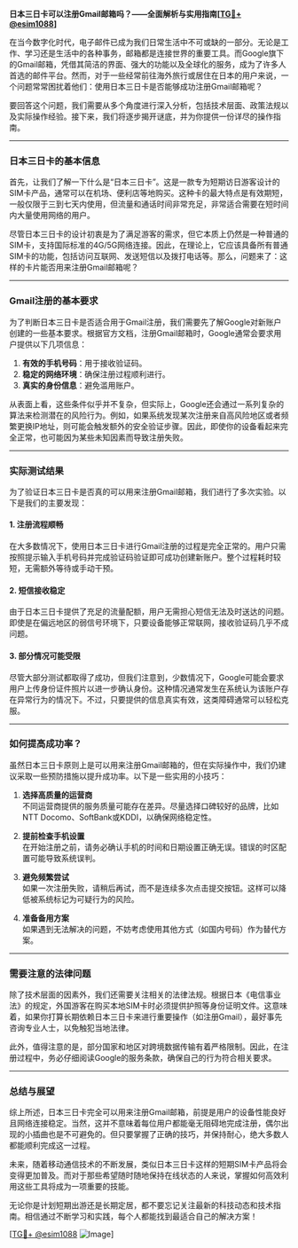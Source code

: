 **日本三日卡可以注册Gmail邮箱吗？——全面解析与实用指南[[TG💪+ @esim1088](https://t.me/s/esim1088)]**

在当今数字化时代，电子邮件已成为我们日常生活中不可或缺的一部分。无论是工作、学习还是生活中的各种事务，邮箱都是连接世界的重要工具。而Google旗下的Gmail邮箱，凭借其简洁的界面、强大的功能以及全球化的服务，成为了许多人首选的邮件平台。然而，对于一些经常前往海外旅行或居住在日本的用户来说，一个问题常常困扰着他们：使用日本三日卡是否能够成功注册Gmail邮箱呢？

要回答这个问题，我们需要从多个角度进行深入分析，包括技术层面、政策法规以及实际操作经验。接下来，我们将逐步揭开谜底，并为你提供一份详尽的操作指南。

---

### 日本三日卡的基本信息

首先，让我们了解一下什么是“日本三日卡”。这是一款专为短期访日游客设计的SIM卡产品，通常可以在机场、便利店等地购买。这种卡的最大特点是有效期短，一般仅限于三到七天内使用，但流量和通话时间非常充足，非常适合需要在短时间内大量使用网络的用户。

尽管日本三日卡的设计初衷是为了满足游客的需求，但它本质上仍然是一种普通的SIM卡，支持国际标准的4G/5G网络连接。因此，在理论上，它应该具备所有普通SIM卡的功能，包括访问互联网、发送短信以及拨打电话等。那么，问题来了：这样的卡片能否用来注册Gmail邮箱呢？

---

### Gmail注册的基本要求

为了判断日本三日卡是否适合用于Gmail注册，我们需要先了解Google对新账户创建的一些基本要求。根据官方文档，注册Gmail邮箱时，Google通常会要求用户提供以下几项信息：

1. **有效的手机号码**：用于接收验证码。
2. **稳定的网络环境**：确保注册过程顺利进行。
3. **真实的身份信息**：避免滥用账户。

从表面上看，这些条件似乎并不复杂，但实际上，Google还会通过一系列复杂的算法来检测潜在的风险行为。例如，如果系统发现某次注册来自高风险地区或者频繁更换IP地址，则可能会触发额外的安全验证步骤。因此，即使你的设备看起来完全正常，也可能因为某些未知因素而导致注册失败。

---

### 实际测试结果

为了验证日本三日卡是否真的可以用来注册Gmail邮箱，我们进行了多次实验。以下是我们的主要发现：

#### 1. 注册流程顺畅
在大多数情况下，使用日本三日卡进行Gmail注册的过程是完全正常的。用户只需按照提示输入手机号码并完成验证码验证即可成功创建新账户。整个过程耗时较短，无需额外等待或手动干预。

#### 2. 短信接收稳定
由于日本三日卡提供了充足的流量配额，用户无需担心短信无法及时送达的问题。即使是在偏远地区的弱信号环境下，只要设备能够正常联网，接收验证码几乎不成问题。

#### 3. 部分情况可能受限
尽管大部分测试都取得了成功，但我们注意到，少数情况下，Google可能会要求用户上传身份证件照片以进一步确认身份。这种情况通常发生在系统认为该账户存在异常行为的情况下。不过，只要提供的信息真实有效，这类障碍通常可以轻松克服。

---

### 如何提高成功率？

虽然日本三日卡原则上是可以用来注册Gmail邮箱的，但在实际操作中，我们仍建议采取一些预防措施以提升成功率。以下是一些实用的小技巧：

1. **选择高质量的运营商**  
   不同运营商提供的服务质量可能存在差异。尽量选择口碑较好的品牌，比如NTT Docomo、SoftBank或KDDI，以确保网络稳定性。

2. **提前检查手机设置**  
   在开始注册之前，请务必确认手机的时间和日期设置正确无误。错误的时区配置可能导致系统误判。

3. **避免频繁尝试**  
   如果一次注册失败，请稍后再试，而不是连续多次点击提交按钮。这样可以降低被系统标记为可疑行为的风险。

4. **准备备用方案**  
   如果遇到无法解决的问题，不妨考虑使用其他方式（如国内号码）作为替代方案。

---

### 需要注意的法律问题

除了技术层面的因素外，我们还需要关注相关的法律法规。根据日本《电信事业法》的规定，外国游客在购买本地SIM卡时必须提供护照等身份证明文件。这意味着，如果你打算长期依赖日本三日卡来进行重要操作（如注册Gmail），最好事先咨询专业人士，以免触犯当地法律。

此外，值得注意的是，部分国家和地区对跨境数据传输有着严格限制。因此，在注册过程中，务必仔细阅读Google的服务条款，确保自己的行为符合相关要求。

---

### 总结与展望

综上所述，日本三日卡完全可以用来注册Gmail邮箱，前提是用户的设备性能良好且网络连接稳定。当然，这并不意味着每位用户都能毫无阻碍地完成注册，偶尔出现的小插曲也是不可避免的。但只要掌握了正确的技巧，并保持耐心，绝大多数人都能顺利完成这一过程。

未来，随着移动通信技术的不断发展，类似日本三日卡这样的短期SIM卡产品将会变得更加普及。而对于那些希望随时随地保持在线状态的人来说，掌握如何高效利用这些工具将成为一项重要的技能。

无论你是计划短期出游还是长期定居，都不要忘记关注最新的科技动态和技术指南。相信通过不断学习和实践，每个人都能找到最适合自己的解决方案！

[[TG💪+ @esim1088](https://t.me/s/esim1088) ![Image](https://i.postimg.cc/4NQfJmqS/Snipaste-2025-05-13-00-14-12.png)]